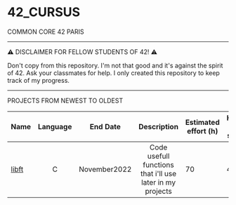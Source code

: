 # 42_CURSUS

   COMMON CORE 42 PARIS
_________________________________

:warning: DISCLAIMER FOR FELLOW STUDENTS OF 42! :warning:

Don't copy from this repository. I'm not that good and it's against the spirit of 42. Ask your classmates for help. I only created this repository to keep track of my progress.

________________________________
PROJECTS FROM NEWEST TO OLDEST

| Name  | Language      | End Date      |                       Description                     | Estimated effort (h) | Hours i spent|
| ----- |:-------------:| :-----------: | :----------------------------------------------------:| ---------------------| --------------|
| [libft](https://github.com/waseemnaseeven/42_CURSUS/tree/main/PROJET_00_LIBFT) | C             | November2022 | Code usefull functions that i'll use later in my projects    | 70                   | 40 |

